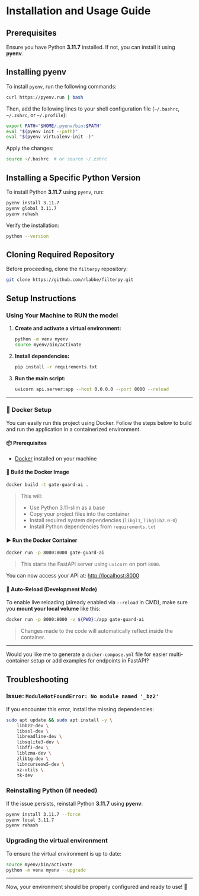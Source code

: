 # Installation and Usage Guide

## Prerequisites

Ensure you have Python **3.11.7** installed. If not, you can install it using **pyenv**.

## Installing pyenv

To install `pyenv`, run the following commands:

```bash
curl https://pyenv.run | bash
```

Then, add the following lines to your shell configuration file (`~/.bashrc`, `~/.zshrc`, or `~/.profile`):

```bash
export PATH="$HOME/.pyenv/bin:$PATH"
eval "$(pyenv init --path)"
eval "$(pyenv virtualenv-init -)"
```

Apply the changes:

```bash
source ~/.bashrc  # or source ~/.zshrc
```

## Installing a Specific Python Version

To install Python **3.11.7** using `pyenv`, run:

```bash
pyenv install 3.11.7
pyenv global 3.11.7
pyenv rehash
```

Verify the installation:

```bash
python --version
```

## Cloning Required Repository

Before proceeding, clone the `filterpy` repository:

```bash
git clone https://github.com/rlabbe/filterpy.git
```

## Setup Instructions

### Using Your Machine to RUN the model

1. **Create and activate a virtual environment:**

   ```bash
   python -m venv myenv
   source myenv/bin/activate
   ```

2. **Install dependencies:**

   ```bash
   pip install -r requirements.txt
   ```

3. **Run the main script:**

   ```bash
   uvicorn api.server:app --host 0.0.0.0 --port 8000 --reload
   ```

---

### 🐳 Docker Setup

You can easily run this project using Docker. Follow the steps below to build and run the application in a containerized environment.

#### 📦 Prerequisites

* [Docker](https://www.docker.com/get-started) installed on your machine

#### 🚀 Build the Docker Image

```bash
docker build -t gate-guard-ai .
```

> This will:
>
> * Use Python 3.11-slim as a base
> * Copy your project files into the container
> * Install required system dependencies (`libgl1`, `libglib2.0-0`)
> * Install Python dependencies from `requirements.txt`

#### ▶️ Run the Docker Container

```bash
docker run -p 8000:8000 gate-guard-ai
```

> This starts the FastAPI server using `uvicorn` on port `8000`.

You can now access your API at: [http://localhost:8000](http://localhost:8000)

#### 🔁 Auto-Reload (Development Mode)

To enable live reloading (already enabled via `--reload` in CMD), make sure you **mount your local volume** like this:

```bash
docker run -p 8000:8000 -v ${PWD}:/app gate-guard-ai
```

> Changes made to the code will automatically reflect inside the container.

---

Would you like me to generate a `docker-compose.yml` file for easier multi-container setup or add examples for endpoints in FastAPI?


## Troubleshooting

### Issue: `ModuleNotFoundError: No module named '_bz2'`

If you encounter this error, install the missing dependencies:

```bash
sudo apt update && sudo apt install -y \
    libbz2-dev \
    libssl-dev \
    libreadline-dev \
    libsqlite3-dev \
    libffi-dev \
    liblzma-dev \
    zlib1g-dev \
    libncursesw5-dev \
    xz-utils \
    tk-dev
```

### Reinstalling Python (if needed)

If the issue persists, reinstall Python **3.11.7** using **pyenv**:

```bash
pyenv install 3.11.7 --force
pyenv local 3.11.7
pyenv rehash
```

### Upgrading the virtual environment

To ensure the virtual environment is up to date:

```bash
source myenv/bin/activate
python -m venv myenv --upgrade
```

---

Now, your environment should be properly configured and ready to use! 🚀

